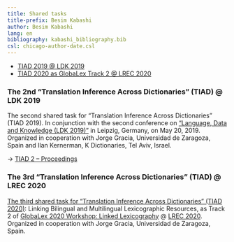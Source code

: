 ```yaml
---
title: Shared tasks
title-prefix: Besim Kabashi
author: Besim Kabashi
lang: en
bibliography: kabashi_bibliography.bib
csl: chicago-author-date.csl
---
```


- [TIAD 2019 @ LDK 2019](#the-2nd-translation-inference-across-dictionaries-tiad-ldk-2019)
- [TIAD 2020 as GlobaLex Track 2 @ LREC 2020](#the-3rd-translation-inference-across-dictionaries-tiad-lrec-2020)

### The 2nd “Translation Inference Across Dictionaries” (TIAD) @ LDK 2019 ###

The second shared task for “Translation Inference Across Dictionaries”
(TIAD 2019).  In conjunction with the second conference on [“Language,
Data and Knowledge (LDK 2019)”](http://2019.ldk-conf.org/) in Leipzig,
Germany, on May 20, 2019. Organized in cooperation with Jorge Gracia,
Universidad de Zaragoza, Spain and Ilan Kernerman, K Dictionaries, Tel
Aviv, Israel.

-> [TIAD 2 – Proceedings](http://ceur-ws.org/Vol-2493/)


### The 3rd “Translation Inference Across Dictionaries” (TIAD) @ LREC 2020 ###

[The third shared task for “Translation Inference Across Dictionaries”
(TIAD 2020)](https://tiad2020.unizar.es/): Linking Bilingual and Multilingual Lexicographic
Resources, as Track 2 of [GlobaLex 2020 Workshop: Linked
Lexicography](https://globalex.link/events/workshops/globalex-workshop-2020/)
@ [LREC
2020](https://lrec2020.lrec-conf.org/en/workshops-and-tutorials/2020-workshops/).
Organized in cooperation with Jorge Gracia, Universidad de Zaragoza,
Spain.



<!-- ## News ## -->